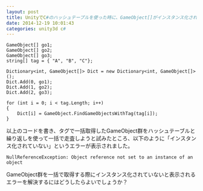 ```yaml
---
layout: post
title: UnityでC#のハッシュテーブルを使った時に、GameObject[]がインスタンス化されない
date: 2014-12-19 10:01:43
categories: unity3d c#
---
```

<pre><code>GameObject[] go1;
GameObject[] go2;
GameObject[] go3;
string[] tag = { "A", "B", "C"};

Dictionary&lt;int, GameObject[]&gt; Dict = new Dictionary&lt;int, GameObject[]&gt;();
Dict.Add(0, go1);
Dict.Add(1, go2);
Dict.Add(2, go3);

for (int i = 0; i &lt; tag.Length; i++)
{
    Dict[i] = GameObject.FindGameObjectsWithTag(tag[i]);
}
</code></pre>

<p>以上のコードを書き、タグで一括取得したGameObject群をハッシュテーブルと繰り返しを使って一括で走査しようと試みたところ、以下のように「インスタンス化されていない」というエラーが表示されました。</p>

<pre><code>NullReferenceException: Object reference not set to an instance of an object
</code></pre>

<p>GameObject群を一括で取得する際にインスタンス化されていないと表示されるエラーを解決するにはどうしたらよいでしょうか？</p>
